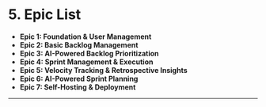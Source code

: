 # 5. Epic List

*   **Epic 1: Foundation & User Management**
*   **Epic 2: Basic Backlog Management**
*   **Epic 3: AI-Powered Backlog Prioritization**
*   **Epic 4: Sprint Management & Execution**
*   **Epic 5: Velocity Tracking & Retrospective Insights**
*   **Epic 6: AI-Powered Sprint Planning**
*   **Epic 7: Self-Hosting & Deployment**

---
